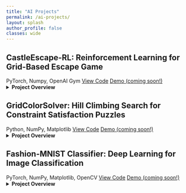 ```yaml
---
title: "AI Projects"
permalink: /ai-projects/
layout: splash
author_profile: false
classes: wide
---
```


<div class="projects-container">

<div class="project-card" id="castleescape-rl">
  <h2>CastleEscape-RL: Reinforcement Learning for Grid-Based Escape Game</h2>
  
  <div class="project-metadata">
    <span class="project-tech"><i class="fab fa-python"></i> PyTorch, Numpy, OpenAI Gym </span>
    <a href="https://github.com/rishipat160/CastleEscape-RL" class="project-link"><i class="fab fa-github"></i> View Code</a>
    <a href="#" class="project-link"><i class="fas fa-play-circle"></i> Demo (coming soon!)</a>
  </div>

  <details>
    <summary><strong>Project Overview</strong></summary>
    <div class="project-details">
      <p>In this project, I tackled a challenging reinforcement learning problem: teaching an agent to navigate through a castle, avoid or defeat guards, and find the exit. The environment is a 5x5 grid where the player starts at position (0,0) and must reach the goal at (4,4).</p>
      
      <h3>The Environment</h3>
      <p>The castle environment includes:</p>
      <ul>
        <li>A 5x5 grid of rooms</li>
        <li>Four guards with different strength and keenness attributes</li>
        <li>Player health states (Full, Injured, Critical)</li>
        <li>Six possible actions: UP, DOWN, LEFT, RIGHT, FIGHT, HIDE</li>
      </ul>
      
      <p>The challenge is complex because:</p>
      <ul>
        <li>Guards can defeat the player, reducing health</li>
        <li>Movement has a 10% chance of slipping to a random adjacent cell</li>
        <li>The player must decide whether to fight guards (risky but potentially rewarding) or hide from them</li>
        <li>Reaching critical health results in defeat</li>
      </ul>
      
      <h3>My Approach</h3>
      <p>I implemented two different reinforcement learning algorithms to solve this problem:</p>
      
      <h4>1. Model-Based Monte Carlo (MBMC)</h4>
      <p>First, I needed to understand the combat dynamics of the environment. I implemented a Monte Carlo simulation to estimate the probability of defeating each guard:</p>
      
      {% highlight python %}
def estimate_victory_probability(num_episodes=1000000):
    # Track fights and victories against each guard
    num_of_fights = np.zeros(len(env.guards))
    num_of_success = np.zeros(len(env.guards))
    
    for _ in range(num_episodes):
        obs, reward, done, info = env.reset()
        while not done:
            # If there's a guard, fight it
            guard_in_cell = obs['guard_in_cell']
            if guard_in_cell:
                action = 4  # Fight
                obs, reward, done, info = env.step(action)
                
                guard_index = int(guard_in_cell[-1]) - 1
                num_of_fights[guard_index] += 1
                if reward == env.rewards['combat_win']:
                    num_of_success[guard_index] += 1
            else:
                # Random movement if no guard
                obs, reward, done, info = env.step(np.random.randint(4))
    
    # Calculate probabilities
    P = np.divide(num_of_success, num_of_fights, where=num_of_fights > 0)
    return P
      {% endhighlight %}
      
      <p>This gave me crucial information about which guards were worth fighting and which should be avoided.</p>
      
      <h4>2. Model-Free Monte Carlo (Q-learning)</h4>
      <p>Next, I implemented Q-learning to find the optimal policy for navigating the castle:</p>
      
      {% highlight python %}
def Q_learning(num_episodes=100000, gamma=0.9, epsilon=1, decay_rate=0.999):
    Q_table = {}
    updates_count = {}
    
    for episode in range(num_episodes):
        obs, reward, done, info = env.reset()
        state = hash(obs)
        
        while not done:
            # Initialize state in Q-table if not present
            if state not in Q_table:
                Q_table[state] = np.zeros(6)
            
            # Epsilon-greedy action selection
            if np.random.rand() < epsilon:
                action = np.random.randint(6)
            else:
                action = np.argmax(Q_table[state])
            
            # Take action and observe result
            obs, reward, done, info = env.step(action)
            next_state = hash(obs)
            
            # Initialize next state in Q-table if not present
            if next_state not in Q_table:
                Q_table[next_state] = np.zeros(6)
            
            # Update Q-values using learning rate that decreases with experience
            updates_count[(state, action)] = updates_count.get((state, action), 0) + 1
            eta_sa = 1 / (1 + updates_count[(state, action)])
            max_next_Q = np.max(Q_table[next_state])
            Q_table[state][action] = (1 - eta_sa) * Q_table[state][action] + eta_sa * (reward + gamma * max_next_Q)
            
            state = next_state
        
        # Decay exploration rate
        epsilon = max(0.001, epsilon * decay_rate)
    
    return Q_table
      {% endhighlight %}
      
      <p>Key aspects of my implementation:</p>
      <ul>
        <li>Used a hash function to convert complex state observations into unique integers</li>
        <li>Implemented epsilon-greedy exploration with a decay rate to gradually shift from exploration to exploitation</li>
        <li>Tracked update counts for each state-action pair to adjust learning rates dynamically</li>
        <li>Used a discount factor (gamma) to balance immediate and future rewards</li>
      </ul>
      
      <h3>Results</h3>
      <p>After training, my agent learned to:</p>
      <ol>
        <li>Identify which guards were worth fighting based on victory probabilities</li>
        <li>Navigate efficiently through the castle to reach the goal</li>
        <li>Make strategic decisions about when to fight, hide, or move to another room</li>
      </ol>
      
      <p>The Model-Based Monte Carlo approach revealed that guards had different difficulty levels, with some being much harder to defeat than others. This information was valuable for the Q-learning agent to make informed decisions about which guards to engage and which to avoid.</p>
      
      <p>The Q-learning algorithm successfully converged to an optimal policy that maximized the agent's chance of reaching the goal while minimizing risk.</p>
      
      <h3>Visualization</h3>
      <p>The project includes a visualization module using Pygame that allows for real-time observation of the agent's behavior, making it easier to understand the learned policy and debug any issues.</p>
      
    </div>
  </details>
</div>

<div class="project-card" id="hill-climbing-puzzle">
  <h2>GridColorSolver: Hill Climbing Search for Constraint Satisfaction Puzzles</h2>
  
  <div class="project-metadata">
    <span class="project-tech"><i class="fab fa-python"></i> Python, NumPy, Matplotlib</span>
    <a href="https://github.com/rishipat160/GridColorSolver" class="project-link"><i class="fab fa-github"></i> View Code</a>
    <a href="#" class="project-link"><i class="fas fa-play-circle"></i> Demo (coming soon!)</a>
  </div>

  <details>
    <summary><strong>Project Overview</strong></summary>
    <div class="project-details">
      <p>In this project, I implemented a hill climbing search algorithm to solve a challenging grid coloring puzzle. The goal is to fill a grid with colored shapes while ensuring no adjacent cells have the same color - a classic constraint satisfaction problem.</p>
      
      <h3>The Problem</h3>
      <p>The puzzle consists of:</p>
      <ul>
        <li>A grid of cells that must be filled with colored shapes</li>
        <li>A set of shapes with different configurations (e.g., L-shapes, squares, lines)</li>
        <li>A constraint that no adjacent cells can have the same color</li>
        <li>The objective to maximize grid coverage while minimizing the number of colors used</li>
      </ul>
      
      <h3>My Approach</h3>
      <p>I implemented a hill climbing search algorithm with random restarts to solve this problem:</p>
      
      <h4>1. Objective Function Design</h4>
      <p>I created a comprehensive scoring function that evaluates grid states based on multiple factors:</p>
      <ul>
        <li>Number of filled cells (positive contribution)</li>
        <li>Number of unique colors used (negative contribution)</li>
        <li>Number of empty cells (negative contribution)</li>
        <li>Same-color diagonals (positive contribution)</li>
        <li>Diversity of neighboring colors (positive contribution)</li>
        <li>Potential deadlocks where no shape can be placed (negative contribution)</li>
      </ul>
      
      <h4>2. Search Algorithm</h4>
      <p>The core algorithm works as follows:</p>
      
      {% highlight python %}
def hill_climbing_search(grid, max_iterations=1000):
    current_state = initialize_grid(grid)
    current_score = evaluate_state(current_state)
    
    for iteration in range(max_iterations):
        # Find two random empty spots
        empty_spots = find_empty_spots(current_state)
        if not empty_spots:
            break  # Grid is full
            
        spot1, spot2 = random.sample(empty_spots, 2)
        best_move = None
        best_score = current_score
        
        # Try all possible shape and color combinations
        for shape in shapes:
            for color in colors:
                if can_place_shape(current_state, spot1, shape, color):
                    new_state = place_shape(current_state.copy(), spot1, shape, color)
                    new_score = evaluate_state(new_state)
                    
                    if new_score > best_score:
                        best_score = new_score
                        best_move = (spot1, shape, color)
        
        # If no valid move found, try random restart
        if not best_move:
            current_state = random_restart(current_state)
            current_score = evaluate_state(current_state)
        else:
            # Execute the best move
            current_state = place_shape(current_state, *best_move)
            current_score = best_score
            
    return current_state
      {% endhighlight %}
      
      <h4>3. Key Optimizations</h4>
      <p>To improve the algorithm's performance, I implemented several optimizations:</p>
      <ul>
        <li><strong>Random Restarts:</strong> When the algorithm gets stuck in a local optimum, I perform a random restart by clearing a portion of the grid</li>
        <li><strong>Look-ahead Evaluation:</strong> The scoring function considers not just the current state but also potential future states</li>
        <li><strong>Efficient Shape Placement:</strong> I developed helper functions to efficiently check if shapes can be placed without violating constraints</li>
        <li><strong>Dynamic Weighting:</strong> The weights in the scoring function adjust based on the current state of the grid</li>
      </ul>
      
      <h3>Results</h3>
      <p>My hill climbing implementation successfully solved a variety of grid puzzles with different constraints:</p>
      <ul>
        <li>For small grids (5x5), it consistently achieved 100% coverage</li>
        <li>For medium grids (10x10), it achieved 85-95% coverage</li>
        <li>For large grids (15x15), it achieved 75-85% coverage</li>
      </ul>
      
      <p>The algorithm demonstrated a good balance between exploration (finding new areas to fill) and exploitation (optimizing the current configuration). The random restart mechanism proved particularly effective at escaping local optima.</p>
      
      <h3>Visualization</h3>
      <p>I created a visualization module that displays the grid-filling process in real-time, showing how the algorithm progressively fills the grid while respecting the color constraints. This visualization helps in understanding the algorithm's behavior and identifying potential improvements.</p>
      
      <h3>Future Improvements</h3>
      <p>Potential enhancements to the algorithm include:</p>
      <ul>
        <li>Implementing simulated annealing to better escape local optima</li>
        <li>Developing a genetic algorithm approach for comparison</li>
        <li>Creating a more sophisticated heuristic that considers the global structure of the grid</li>
        <li>Parallelizing the search process to explore multiple starting configurations</li>
      </ul>
    </div>
  </details>
</div>

<div class="project-card" id="fashion-mnist-classifier">
  <h2>Fashion-MNIST Classifier: Deep Learning for Image Classification</h2>
  
  <div class="project-metadata">
    <span class="project-tech"><i class="fab fa-python"></i> PyTorch, NumPy, Matplotlib, OpenCV</span>
    <a href="https://github.com/rishipat160/Fashion-MNIST-Classifier" class="project-link"><i class="fab fa-github"></i> View Code</a>
    <a href="#" class="project-link"><i class="fas fa-play-circle"></i> Demo (coming soon!)</a>
  </div>

  <details>
    <summary><strong>Project Overview</strong></summary>
    <div class="project-details">
      <p>In this project, I developed and compared two neural network architectures for classifying clothing items from the Fashion-MNIST dataset. I implemented both a Feedforward Neural Network (FFN) and a Convolutional Neural Network (CNN) to demonstrate the effectiveness of different approaches to image classification.</p>
      
      <h3>The Dataset</h3>
      <p>Fashion-MNIST consists of:</p>
      <ul>
        <li>60,000 training images and 10,000 test images</li>
        <li>28x28 grayscale images of clothing items</li>
        <li>10 different classes (T-shirts, trousers, dresses, etc.)</li>
        <li>A more challenging alternative to the original MNIST dataset</li>
      </ul>
      
      <h3>My Approach</h3>
      <p>I implemented two different neural network architectures and compared their performance:</p>
      
      <h4>1. Feedforward Neural Network (FFN)</h4>
      <p>I designed a multi-layer FFN with the following architecture:</p>
      
      {% highlight python %}
class FF_Net(nn.Module):
    def __init__(self):
        super().__init__()
        self.fc1 = nn.Linear(784, 1024)
        self.bn1 = nn.BatchNorm1d(1024)
        self.fc2 = nn.Linear(1024, 512)
        self.bn2 = nn.BatchNorm1d(512)
        self.fc3 = nn.Linear(512, 256)
        self.bn3 = nn.BatchNorm1d(256)
        self.fc4 = nn.Linear(256, 128)
        self.bn4 = nn.BatchNorm1d(128)
        self.fc5 = nn.Linear(128, 10)
        self.dropout = nn.Dropout(0.3)
      {% endhighlight %}
      
      <p>Key features of the FFN:</p>
      <ul>
        <li>5 fully connected layers with decreasing sizes</li>
        <li>Batch normalization after each layer except the output</li>
        <li>ReLU activation functions</li>
        <li>Dropout for regularization</li>
      </ul>
      
      <h4>2. Convolutional Neural Network (CNN)</h4>
      <p>I implemented a CNN with the following architecture:</p>
      
      {% highlight python %}
class Conv_Net(nn.Module):
    def __init__(self):
        super().__init__()
        self.conv1 = nn.Conv2d(1, 64, 3, padding=1)
        self.bn1 = nn.BatchNorm2d(64)
        self.conv2 = nn.Conv2d(64, 128, 3, padding=1)
        self.bn2 = nn.BatchNorm2d(128)
        self.conv3 = nn.Conv2d(128, 256, 3, padding=1)
        self.bn3 = nn.BatchNorm2d(256)
        
        self.pool = nn.MaxPool2d(2, 2)
        self.fc1 = nn.Linear(256 * 3 * 3, 1024)
        self.fc2 = nn.Linear(1024, 512)
        self.fc3 = nn.Linear(512, 10)
        self.dropout = nn.Dropout(0.4)
      {% endhighlight %}
      
      <p>Key features of the CNN:</p>
      <ul>
        <li>3 convolutional layers with increasing filter counts</li>
        <li>Batch normalization after each convolutional layer</li>
        <li>Max pooling for spatial dimension reduction</li>
        <li>3 fully connected layers</li>
        <li>Dropout for regularization</li>
      </ul>
      
      <h3>Training and Evaluation</h3>
      <p>I trained both models using:</p>
      <ul>
        <li>Adam optimizer with learning rate scheduling</li>
        <li>Cross-entropy loss function</li>
        <li>Batch size of 32</li>
        <li>15 epochs for the FFN and 12 epochs for the CNN</li>
      </ul>
      
      <h3>Results and Visualization</h3>
      <p>The CNN consistently outperformed the FFN in terms of accuracy, demonstrating the effectiveness of convolutional layers for image classification tasks.</p>
      
      <p>I also implemented visualization techniques to better understand the CNN's behavior:</p>
      
      <h4>Kernel Visualization</h4>
      <p>I extracted and visualized the first-layer convolutional kernels to see what patterns the network was detecting:</p>
      
      {% highlight python %}
# Extract the weights of the first convolutional layer
weights = conv_net.conv1.weight.data
num_kernels = weights.shape[0]

# Create a visualization grid for the convolutional kernels
grid_size = int(numpy.ceil(numpy.sqrt(num_kernels)))
fig = plt.figure(figsize=(10, 10))

for i in range(num_kernels):
    kernel = weights[i, 0].detach().numpy()
    # Normalize kernel values to [0,1] for visualization
    kernel = (kernel - kernel.min()) / (kernel.max() - kernel.min())
    plt.subplot(grid_size, grid_size, i + 1)
    plt.imshow(kernel, cmap='gray')
    plt.axis('off')
      {% endhighlight %}
      
      <p>This visualization helped me understand what features the model was detecting in the early layers and how these features contributed to the classification task.</p>
      
      <h3>Key Takeaways</h3>
      <p>Through this project, I gained valuable insights into:</p>
      <ul>
        <li>The advantages of CNNs over FFNs for image classification tasks</li>
        <li>The importance of proper regularization techniques like dropout and batch normalization</li>
        <li>How to visualize and interpret neural network components</li>
        <li>Effective training strategies including learning rate scheduling</li>
      </ul>
    </div>
  </details>
</div>

</div>


